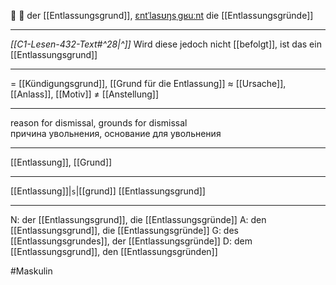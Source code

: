 🚪 🔵 der [[Entlassungsgrund]], [ɛntˈlasʊŋsˌɡʁuːnt](https://youglish.com/pronounce/Entlassungsgrund/german)
die [[Entlassungsgründe]]

---
*[[C1-Lesen-432-Text#^28|^]]* Wird diese jedoch nicht [[befolgt]], ist das ein [[Entlassungsgrund]]

---
= [[Kündigungsgrund]], [[Grund für die Entlassung]]
≈ [[Ursache]], [[Anlass]], [[Motiv]]
≠ [[Anstellung]]

---
reason for dismissal, grounds for dismissal  
причина увольнения, основание для увольнения

---
[[Entlassung]], [[Grund]]

---
[[Entlassung]]|`s`|[[grund]]
[[Entlassungsgrund]]


---
N: der [[Entlassungsgrund]], die [[Entlassungsgründe]]
A: den [[Entlassungsgrund]], die [[Entlassungsgründe]]
G: des [[Entlassungsgrundes]], der [[Entlassungsgründe]]
D: dem [[Entlassungsgrund]], den [[Entlassungsgründen]]

#Maskulin 
